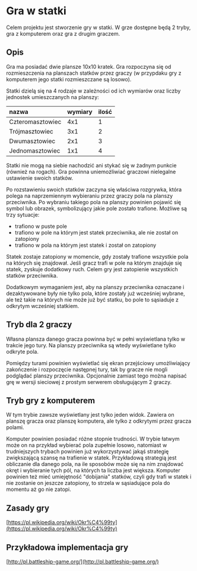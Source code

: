 # Gra w statki

Celem projektu jest stworzenie gry w statki. W grze dostępne będą 2 tryby, gra z komputerem oraz gra z drugim graczem.

## Opis

Gra ma posiadać dwie plansze 10x10 kratek. Gra rozpoczyna się od rozmieszczenia na planszach statków przez graczy (w przypdaku gry z komputerem jego statki rozmieszczane są losowo).

Statki dzielą się na 4 rodzaje w zależności od ich wymiarów oraz liczby jednostek umieszczanych na planszy:

| nazwa           | wymiary | ilość |
|:----------------|---------|-------|
| Czteromasztowiec| 4x1     | 1     |
| Trójmasztowiec  | 3x1     | 2     |
| Dwumasztowiec   | 2x1     | 3     |
| Jednomasztowiec | 1x1     | 4     |

Statki nie mogą na siebie nachodzić ani stykać się w żadnym punkcie (również na rogach). Gra powinna uniemożliwiać graczowi nielegalne ustawienie swoich statków.

Po rozstawieniu swoich statków zaczyna się właściwa rozgrywka, która polega na naprzemiennym wybieraniu przez graczy pola na planszy przeciwnika. Po wybraniu takiego pola na planszy powinien pojawić się symbol lub obrazek, symbolizujący jakie pole zostało trafione. 
Możliwe są trzy sytuacje: 
  - trafiono w puste pole
  - trafiono w pole na którym jest statek przeciwnika, ale nie został on zatopiony
  - trafiono w pola na którym jest statek i został on zatopiony
  
Statek zostaje zatopiony w momencie, gdy zostały trafione wszystkie pola na których się znajdował. Jeśli gracz trafi w pole na którym znajduje się statek, zyskuje dodatkowy ruch.
Celem gry jest zatopienie wszystkich statków przeciwnika.

Dodatkowym wymaganiem jest, aby na planszy przeciwnika oznaczane i dezaktywowane były nie tylko pola, które zostały już wcześniej wybrane, ale też takie na których nie może już być statku, bo pole to sąsiaduje z odkrytym wcześniej statkiem.

## Tryb dla 2 graczy

Własna plansza danego gracza powinna być w pełni wyświetlana tylko w trakcie jego tury. Na planszy przeciwnika są wtedy wyświetlane tylko odkryte pola.

Pomiędzy turami powinien wyświetlać się ekran przejściowy umożliwiający zakończenie i rozpoczęcie następnej tury, tak by gracze nie mogli podglądać planszy przeciwnika.
Opcjonalnie zamiast tego można napisać grę w wersji sieciowej z prostym serwerem obsługującym 2 graczy.

## Tryb gry z komputerem

W tym trybie zawsze wyświetlany jest tylko jeden widok. Zawiera on planszę gracza oraz planszę komputera, ale tylko z odkrytymi przez gracza polami.

Komputer powinien posiadać różne stopnie trudności. W trybie łatwym może on na przykład wybierać pola zupełnie losowo, natomiast w trudniejszych trybach powinien już wykorzystywać jakąś strategię zwiększającą szansę na trafienie w statek. Przykładową strategią jest obliczanie dla danego pola, na ile sposobów może się na nim znajdować okręt i wybieranie tych pól, na których ta liczba jest większa. Komputer powinien też mieć umiejętność "dobijania" statków, czyli gdy trafi w statek i nie zostanie on jeszcze zatopiony, to strzela w sąsiadujące pola do momentu aż go nie zatopi.

## Zasady gry

[https://pl.wikipedia.org/wiki/Okr%C4%99ty](https://pl.wikipedia.org/wiki/Okr%C4%99ty)

## Przykładowa implementacja gry

[http://pl.battleship-game.org/](http://pl.battleship-game.org/)
